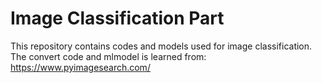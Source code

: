 # Image Classification Part

This repository contains codes and models used for image classification.
The convert code and mlmodel is learned from: https://www.pyimagesearch.com/

